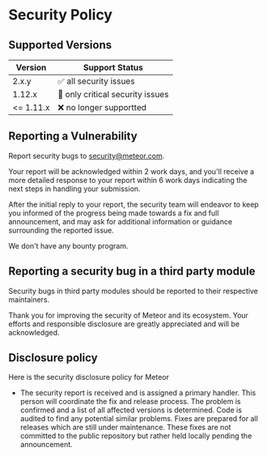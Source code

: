 # Security Policy

## Supported Versions

| Version | Support Status
| ------- | --------------
| 2.x.y   | ✅  all security issues
| 1.12.x   | 🚧  only critical security issues
| <= 1.11.x   | ❌  no longer supportted

## Reporting a Vulnerability

Report security bugs to security@meteor.com.

Your report will be acknowledged within 2 work days, and you'll receive a more
detailed response to your report within 6 work days indicating the next steps in
handling your submission.

After the initial reply to your report, the security team will endeavor to keep
you informed of the progress being made towards a fix and full announcement,
and may ask for additional information or guidance surrounding the reported
issue.

We don't have any bounty program. 

## Reporting a security bug in a third party module

Security bugs in third party modules should be reported to their respective
maintainers.

Thank you for improving the security of Meteor and its ecosystem. Your efforts
and responsible disclosure are greatly appreciated and will be acknowledged.

## Disclosure policy

Here is the security disclosure policy for Meteor

* The security report is received and is assigned a primary handler. This
  person will coordinate the fix and release process. The problem is confirmed
  and a list of all affected versions is determined. Code is audited to find
  any potential similar problems. Fixes are prepared for all releases which are
  still under maintenance. These fixes are not committed to the public
  repository but rather held locally pending the announcement.
